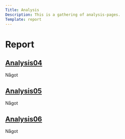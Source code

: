 ```yaml
---
Title: Analysis
Description: This is a gathering of analysis-pages.
Template: report
---
```


Report
==================

<div class="kmom-box">
    <a href="%base_url%?analysis/sub/01_colors"><h2>Analysis04</h2></a>
    <p>Något</p>
</div>

<div class="kmom-box">
    <a href="%base_url%?analysis/sub/02_load"><h2>Analysis05</h2></a>
    <p>Något</p>
</div>

<div class="kmom-box">
    <a href="%base_url%?analysis/sub/03_design_principles"><h2>Analysis06</h2></a>
    <p>Något</p>
</div>
